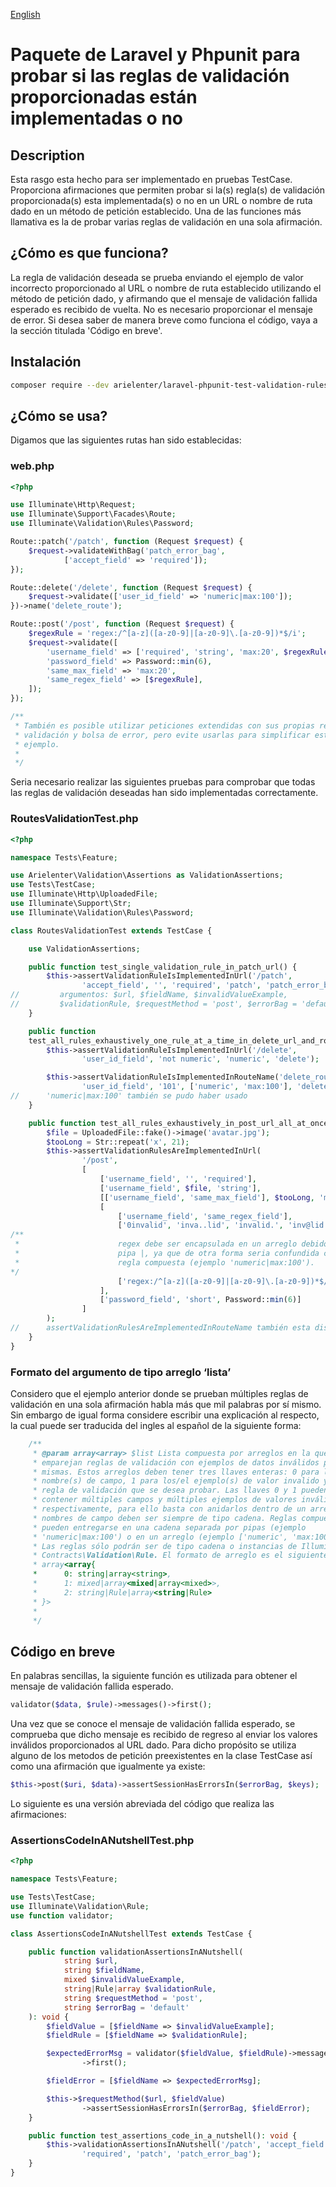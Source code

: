 [English](https://github.com/arielenter/laravel-phpunit-test-validation-rules/blob/main/README.md)

# **Paquete de Laravel y Phpunit para probar si las reglas de validación proporcionadas están implementadas o no**

## Description

Esta rasgo esta hecho para ser implementado en pruebas TestCase. Proporciona 
afirmaciones que permiten probar si la(s) regla(s) de validación 
proporcionada(s) esta implementada(s) o no en un URL o nombre de ruta dado en 
un método de petición establecido. Una de las funciones más llamativa es la de 
probar varias reglas de validación en una sola afirmación.

## ¿Cómo es que funciona?

La regla de validación deseada se prueba enviando el ejemplo de valor 
incorrecto proporcionado al URL o nombre de ruta establecido utilizando el 
método de petición dado, y afirmando que el mensaje de validación fallida 
esperado es recibido de vuelta. No es necesario proporcionar el mensaje de 
error. Si desea saber de manera breve como funciona el código, vaya a la 
sección titulada 'Código en breve'.

## Instalación

```bash
composer require --dev arielenter/laravel-phpunit-test-validation-rules
```

## ¿Cómo se usa?

Digamos que las siguientes rutas han sido establecidas:

### web.php

```php
<?php

use Illuminate\Http\Request;
use Illuminate\Support\Facades\Route;
use Illuminate\Validation\Rules\Password;

Route::patch('/patch', function (Request $request) {
    $request->validateWithBag('patch_error_bag',
            ['accept_field' => 'required']);
});

Route::delete('/delete', function (Request $request) {
    $request->validate(['user_id_field' => 'numeric|max:100']);
})->name('delete_route');

Route::post('/post', function (Request $request) {
    $regexRule = 'regex:/^[a-z]([a-z0-9]|[a-z0-9]\.[a-z0-9])*$/i';
    $request->validate([
        'username_field' => ['required', 'string', 'max:20', $regexRule],
        'password_field' => Password::min(6),
        'same_max_field' => 'max:20',
        'same_regex_field' => [$regexRule],
    ]);
});

/**
 * También es posible utilizar peticiones extendidas con sus propias reglas de 
 * validación y bolsa de error, pero evite usarlas para simplificar este 
 * ejemplo.
 * 
 */


```

Seria necesario realizar las siguientes pruebas para comprobar que todas las 
reglas de validación deseadas han sido implementadas correctamente.

### RoutesValidationTest.php

```php
<?php

namespace Tests\Feature;

use Arielenter\Validation\Assertions as ValidationAssertions;
use Tests\TestCase;
use Illuminate\Http\UploadedFile;
use Illuminate\Support\Str;
use Illuminate\Validation\Rules\Password;

class RoutesValidationTest extends TestCase {

    use ValidationAssertions;

    public function test_single_validation_rule_in_patch_url() {
        $this->assertValidationRuleIsImplementedInUrl('/patch',
                'accept_field', '', 'required', 'patch', 'patch_error_bag');
//         argumentos: $url, $fieldName, $invalidValueExample, 
//         $validationRule, $requestMethod = 'post', $errorBag = 'default'
    }

    public function
    test_all_rules_exhaustively_one_rule_at_a_time_in_delete_url_and_route() {
        $this->assertValidationRuleIsImplementedInUrl('/delete',
                'user_id_field', 'not numeric', 'numeric', 'delete');

        $this->assertValidationRuleIsImplementedInRouteName('delete_route',
                'user_id_field', '101', ['numeric', 'max:100'], 'delete');
//      'numeric|max:100' también se pudo haber usado
    }

    public function test_all_rules_exhaustively_in_post_url_all_at_once() {
        $file = UploadedFile::fake()->image('avatar.jpg');
        $tooLong = Str::repeat('x', 21);
        $this->assertValidationRulesAreImplementedInUrl(
                '/post',
                [
                    ['username_field', '', 'required'],
                    ['username_field', $file, 'string'],
                    [['username_field', 'same_max_field'], $tooLong, 'max:20'],
                    [
                        ['username_field', 'same_regex_field'],
                        ['0invalid', 'inva..lid', 'invalid.', 'inv@lid'],
/**
 *                      regex debe ser encapsulada en un arreglo debido a la 
 *                      pipa |, ya que de otra forma seria confundida con una 
 *                      regla compuesta (ejemplo 'numeric|max:100').                      
*/
                        ['regex:/^[a-z]([a-z0-9]|[a-z0-9]\.[a-z0-9])*$/i']
                    ],
                    ['password_field', 'short', Password::min(6)]
                ]
        );
//      assertValidationRulesAreImplementedInRouteName también esta disponible
    }
}

```

### Formato del argumento de tipo arreglo ‘lista’

Considero que el ejemplo anterior donde se prueban múltiples reglas de 
validación en una sola afirmación habla más que mil palabras por sí mismo. Sin 
embargo de igual forma considere escribir una explicación al respecto, la cual 
puede ser traducida del ingles al español de la siguiente forma:

```php
    /**
     * @param array<array> $list Lista compuesta por arreglos en la que se 
     * emparejan reglas de validación con ejemplos de datos inválidos para las 
     * mismas. Estos arreglos deben tener tres llaves enteras: 0 para los/el 
     * nombre(s) de campo, 1 para los/el ejemplo(s) de valor invalido y 2 la 
     * regla de validación que se desea probar. Las llaves 0 y 1 pueden 
     * contener múltiples campos y múltiples ejemplos de valores inválidos 
     * respectivamente, para ello basta con anidarlos dentro de un arreglo. Los 
     * nombres de campo deben ser siempre de tipo cadena. Reglas compuestas 
     * pueden entregarse en una cadena separada por pipas (ejemplo 
     * 'numeric|max:100') o en un arreglo (ejemplo ['numeric', 'max:100']). 
     * Las reglas sólo podrán ser de tipo cadena o instancias de Illuminate\
     * Contracts\Validation\Rule. El formato de arreglo es el siguiente: 
     * array<array{ 
     *      0: string|array<string>, 
     *      1: mixed|array<mixed|array<mixed>>,
     *      2: string|Rule|array<string|Rule>
     * }>
     * 
     */
```

## Código en breve

En palabras sencillas, la siguiente función es utilizada para obtener el 
mensaje de validación fallida esperado.

```php
validator($data, $rule)->messages()->first();
```

Una vez que se conoce el mensaje de validación fallida esperado, se comprueba 
que dicho mensaje es recibido de regreso al enviar los valores inválidos 
proporcionados al URL dado. Para dicho propósito se utiliza alguno de los 
metodos de petición preexistentes en la clase TestCase así como una afirmación 
que igualmente ya existe:

```php
$this->post($uri, $data)->assertSessionHasErrorsIn($errorBag, $keys);
```

Lo siguiente es una versión abreviada del código que realiza las afirmaciones:

### AssertionsCodeInANutshellTest.php

```php
<?php

namespace Tests\Feature;

use Tests\TestCase;
use Illuminate\Validation\Rule;
use function validator;

class AssertionsCodeInANutshellTest extends TestCase {

    public function validationAssertionsInANutshell(
            string $url,
            string $fieldName,
            mixed $invalidValueExample,
            string|Rule|array $validationRule,
            string $requestMethod = 'post',
            string $errorBag = 'default'
    ): void {
        $fieldValue = [$fieldName => $invalidValueExample];
        $fieldRule = [$fieldName => $validationRule];

        $expectedErrorMsg = validator($fieldValue, $fieldRule)->messages()
                ->first();

        $fieldError = [$fieldName => $expectedErrorMsg];

        $this->$requestMethod($url, $fieldValue)
                ->assertSessionHasErrorsIn($errorBag, $fieldError);
    }

    public function test_assertions_code_in_a_nutshell(): void {
        $this->validationAssertionsInANutshell('/patch', 'accept_field', '',
                'required', 'patch', 'patch_error_bag');
    }
}

```